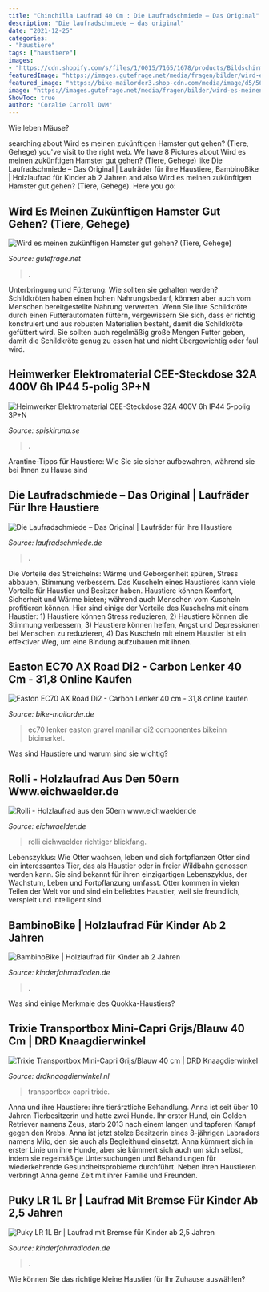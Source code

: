```yaml
---
title: "Chinchilla Laufrad 40 Cm : Die Laufradschmiede – Das Original"
description: "Die laufradschmiede – das original"
date: "2021-12-25"
categories:
- "haustiere"
tags: ["haustiere"]
images:
- "https://cdn.shopify.com/s/files/1/0015/7165/1678/products/Bildschirmfoto_2018-09-04_um_17.13.23_1080x_new_1080x_32746ed2-74e2-4cb9-8c02-5a52d6a5058f_1024x1024.jpg?v=1541102359"
featuredImage: "https://images.gutefrage.net/media/fragen/bilder/wird-es-meinen-zukuenftigen-hamster-gut-gehen/2_original.jpg?v=1416598067000"
featured_image: "https://bike-mailorder3.shop-cdn.com/media/image/d5/56/58/821973306773-ec70_ax_31-8_16_40cm_black.jpg"
image: "https://images.gutefrage.net/media/fragen/bilder/wird-es-meinen-zukuenftigen-hamster-gut-gehen/2_original.jpg?v=1416598067000"
ShowToc: true
author: "Coralie Carroll DVM"
---
```



Wie leben Mäuse?

	

		
searching about Wird es meinen zukünftigen Hamster gut gehen? (Tiere, Gehege) you've visit to the right web. We have 8 Pictures about Wird es meinen zukünftigen Hamster gut gehen? (Tiere, Gehege) like Die Laufradschmiede – Das Original | Laufräder für ihre Haustiere, BambinoBike | Holzlaufrad für Kinder ab 2 Jahren and also Wird es meinen zukünftigen Hamster gut gehen? (Tiere, Gehege). Here you go:
		
    
## Wird Es Meinen Zukünftigen Hamster Gut Gehen? (Tiere, Gehege)

<img loading=lazy src="https://images.gutefrage.net/media/fragen/bilder/wird-es-meinen-zukuenftigen-hamster-gut-gehen/2_original.jpg?v=1416598067000" onerror="this.onerror=null;this.src='https://tse1.mm.bing.net/th?id=OIP.aCcUTDvL_wzzl3s1coE4tAHaEP&amp;pid=15.1';" alt="Wird es meinen zukünftigen Hamster gut gehen? (Tiere, Gehege)">

_Source: gutefrage.net_

>. 

	

Unterbringung und Fütterung: Wie sollten sie gehalten werden?
Schildkröten haben einen hohen Nahrungsbedarf, können aber auch vom Menschen bereitgestellte Nahrung verwerten. Wenn Sie Ihre Schildkröte durch einen Futterautomaten füttern, vergewissern Sie sich, dass er richtig konstruiert und aus robusten Materialien besteht, damit die Schildkröte gefüttert wird. Sie sollten auch regelmäßig große Mengen Futter geben, damit die Schildkröte genug zu essen hat und nicht übergewichtig oder faul wird.

    
## Heimwerker Elektromaterial CEE-Steckdose 32A 400V 6h IP44 5-polig 3P+N

<img loading=lazy src="https://cdn02.plentymarkets.com/cxwoe7qacqi7/item/images/2347/full/Stecker-1.JPG" onerror="this.onerror=null;this.src='https://tse3.mm.bing.net/th?id=OIP.6umqHtm6uIMd6BQU-_OA4QHaHZ&amp;pid=15.1';" alt="Heimwerker Elektromaterial CEE-Steckdose 32A 400V 6h IP44 5-polig 3P+N">

_Source: spiskiruna.se_

>. 

	

Arantine-Tipps für Haustiere: Wie Sie sie sicher aufbewahren, während sie bei Ihnen zu Hause sind

    
## Die Laufradschmiede – Das Original | Laufräder Für Ihre Haustiere

<img loading=lazy src="https://cdn.shopify.com/s/files/1/0015/7165/1678/products/Bildschirmfoto_2018-09-04_um_17.13.23_1080x_new_1080x_32746ed2-74e2-4cb9-8c02-5a52d6a5058f_1024x1024.jpg?v=1541102359" onerror="this.onerror=null;this.src='https://tse2.mm.bing.net/th?id=OIP.ad5USO1gkKwy4zIjusn1PQHaFi&amp;pid=15.1';" alt="Die Laufradschmiede – Das Original | Laufräder für ihre Haustiere">

_Source: laufradschmiede.de_

>. 

	

Die Vorteile des Streichelns: Wärme und Geborgenheit spüren, Stress abbauen, Stimmung verbessern.
Das Kuscheln eines Haustieres kann viele Vorteile für Haustier und Besitzer haben. Haustiere können Komfort, Sicherheit und Wärme bieten; während auch Menschen vom Kuscheln profitieren können. Hier sind einige der Vorteile des Kuschelns mit einem Haustier: 1) Haustiere können Stress reduzieren, 2) Haustiere können die Stimmung verbessern, 3) Haustiere können helfen, Angst und Depressionen bei Menschen zu reduzieren, 4) Das Kuscheln mit einem Haustier ist ein effektiver Weg, um eine Bindung aufzubauen mit ihnen.

    
## Easton EC70 AX Road Di2 - Carbon Lenker 40 Cm - 31,8 Online Kaufen

<img loading=lazy src="https://bike-mailorder3.shop-cdn.com/media/image/d5/56/58/821973306773-ec70_ax_31-8_16_40cm_black.jpg" onerror="this.onerror=null;this.src='https://tse3.mm.bing.net/th?id=OIP.Rp0W8ufKIjf2Y6UWEU92VQHaHa&amp;pid=15.1';" alt="Easton EC70 AX Road Di2 - Carbon Lenker 40 cm - 31,8 online kaufen">

_Source: bike-mailorder.de_

>ec70 lenker easton gravel manillar di2 componentes bikeinn bicimarket. 

	

Was sind Haustiere und warum sind sie wichtig?

    
## Rolli - Holzlaufrad Aus Den 50ern Www.eichwaelder.de

<img loading=lazy src="http://www.eichwaelder.de/Altes/rolli-01.JPG" onerror="this.onerror=null;this.src='https://tse2.mm.bing.net/th?id=OIP.8133x-c1opCDGifRlhSXkQHaHj&amp;pid=15.1';" alt="Rolli - Holzlaufrad aus den 50ern www.eichwaelder.de">

_Source: eichwaelder.de_

>rolli eichwaelder richtiger blickfang. 

	

Lebenszyklus: Wie Otter wachsen, leben und sich fortpflanzen
Otter sind ein interessantes Tier, das als Haustier oder in freier Wildbahn genossen werden kann. Sie sind bekannt für ihren einzigartigen Lebenszyklus, der Wachstum, Leben und Fortpflanzung umfasst. Otter kommen in vielen Teilen der Welt vor und sind ein beliebtes Haustier, weil sie freundlich, verspielt und intelligent sind.

    
## BambinoBike | Holzlaufrad Für Kinder Ab 2 Jahren

<img loading=lazy src="https://www.kinderfahrradladen.de/media/image/product/279/lg/laufrad-bambinobike.jpg" onerror="this.onerror=null;this.src='https://tse1.mm.bing.net/th?id=OIP.t5irqyyO7nY1Htk003Qx-wHaHa&amp;pid=15.1';" alt="BambinoBike | Holzlaufrad für Kinder ab 2 Jahren">

_Source: kinderfahrradladen.de_

>. 

	

Was sind einige Merkmale des Quokka-Haustiers?

    
## Trixie Transportbox Mini-Capri Grijs/Blauw 40 Cm | DRD Knaagdierwinkel

<img loading=lazy src="https://cdn.webshopapp.com/shops/36856/files/371851408/trixie-transportbox-mini-capri-grijs-blauw-40-cm.jpg" onerror="this.onerror=null;this.src='https://tse4.mm.bing.net/th?id=OIP.DWC6gv8ZGRNrDbgnnsF-vAHaHa&amp;pid=15.1';" alt="Trixie Transportbox Mini-Capri Grijs/Blauw 40 cm | DRD Knaagdierwinkel">

_Source: drdknaagdierwinkel.nl_

>transportbox capri trixie. 

	

Anna und ihre Haustiere: ihre tierärztliche Behandlung.
Anna ist seit über 10 Jahren Tierbesitzerin und hatte zwei Hunde. Ihr erster Hund, ein Golden Retriever namens Zeus, starb 2013 nach einem langen und tapferen Kampf gegen den Krebs. Anna ist jetzt stolze Besitzerin eines 8-jährigen Labradors namens Milo, den sie auch als Begleithund einsetzt. Anna kümmert sich in erster Linie um ihre Hunde, aber sie kümmert sich auch um sich selbst, indem sie regelmäßige Untersuchungen und Behandlungen für wiederkehrende Gesundheitsprobleme durchführt. Neben ihren Haustieren verbringt Anna gerne Zeit mit ihrer Familie und Freunden.

    
## Puky LR 1L Br | Laufrad Mit Bremse Für Kinder Ab 2,5 Jahren

<img loading=lazy src="https://www.kinderfahrradladen.de/bilder/produkte/gross/laufrad-puky-lr-1-br_b9.jpg" onerror="this.onerror=null;this.src='https://tse3.mm.bing.net/th?id=OIP.-dyGUqjK2Glp4tK7eXQdjAHaHa&amp;pid=15.1';" alt="Puky LR 1L Br | Laufrad mit Bremse für Kinder ab 2,5 Jahren">

_Source: kinderfahrradladen.de_

>. 

	

Wie können Sie das richtige kleine Haustier für Ihr Zuhause auswählen?

